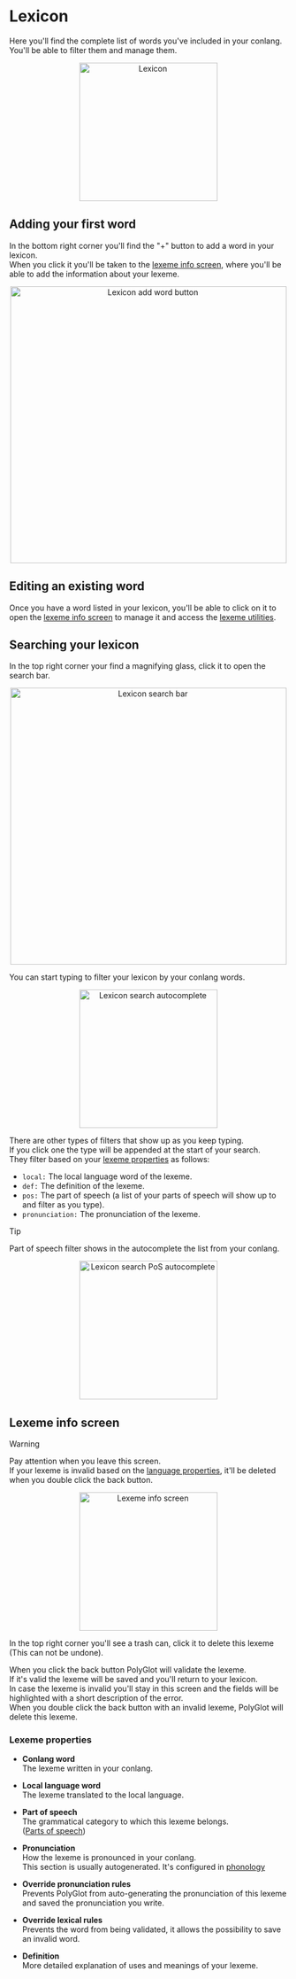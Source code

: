 # Lexicon  

Here you'll find the complete list of words you've included in your conlang.  
You'll be able to filter them and manage them.  

<p align="center">  
	<img src="../../img/lexicon.png" alt="Lexicon" width="250"/>  
</p>  

## Adding your first word  

In the bottom right corner you'll find the "+" button to add a word in your lexicon.  
When you click it you'll be taken to the [lexeme info screen](#lexeme-info-screen), where you'll be able to add the information about your lexeme.  

<p align="center">  
	<img src="../../img/arrow_lexicon_fab.png" alt="Lexicon add word button" width="500"/>  
</p>  

## Editing an existing word  

Once you have a word listed in your lexicon, you'll be able to click on it to open the [lexeme info screen](#lexeme-info-screen) to manage it and access the [lexeme utilities](lexeme-utilities.md).  

## Searching your lexicon  

In the top right corner your find a magnifying glass, click it to open the search bar.  

<p align="center">  
	<img src="../../img/arrow_lexicon_search.png" alt="Lexicon search bar" width="500"/>  
</p>  

You can start typing to filter your lexicon by your conlang words.  

<p align="center">  
	<img src="../../img/lexicon_search.png" alt="Lexicon search autocomplete" width="250"/>  
</p>  

There are other types of filters that show up as you keep typing.  
If you click one the type will be appended at the start of your search.  
They filter based on your [lexeme properties](#lexeme-properties) as follows:  
- `local:` The local language word of the lexeme.  
- `def:` The definition of the lexeme.  
- `pos:` The part of speech (a list of your parts of speech will show up to and filter as you type).  
- `pronunciation:` The pronunciation of the lexeme.  

<div class="admonition note">  
	<p class="admonition-title">Tip</p>  
	<p>Part of speech filter shows in the autocomplete the list from your conlang.</p>  
	<p align="center">  
		<img src="../../img/lexicon_search_pos.png" alt="Lexicon search PoS autocomplete" width="250"/>  
	</p>  
</div>  

## Lexeme info screen  

<div class="admonition warning">  
	<p class="admonition-title">Warning</p>  
	<p>
		Pay attention when you leave this screen.  
		<br>
		If your lexeme is invalid based on the <a href="/android/properties">language properties</a>, 
		it'll be deleted when you double click the back button.  
	</p>  
</div>  

<p align="center">  
	<img src="../../img/lexeme_info.png" alt="Lexeme info screen" width="250"/>  
</p>  

In the top right corner you'll see a trash can, click it to delete this lexeme (This can not be undone).  

When you click the back button PolyGlot will validate the lexeme.  
If it's valid the lexeme will be saved and you'll return to your lexicon.  
In case the lexeme is invalid you'll stay in this screen and the fields will be highlighted with a short description of the error.  
When you double click the back button with an invalid lexeme, PolyGlot will delete this lexeme.  

### Lexeme properties  

- **Conlang word**  
	The lexeme written in your conlang.  

- **Local language word**  
	The lexeme translated to the local language.  

- **Part of speech**  
	The grammatical category to which this lexeme belongs.  
	([Parts of speech](pos.md))  

- **Pronunciation**  
	How the lexeme is pronounced in your conlang.  
	This section is usually autogenerated. It's configured in [phonology](phonology.md)  

- **Override pronunciation rules**  
	Prevents PolyGlot from auto-generating the pronunciation of this lexeme and saved the pronunciation you write.  

- **Override lexical rules**  
	Prevents the word from being validated, it allows the possibility to save an invalid word.  

- **Definition**  
	More detailed explanation of uses and meanings of your lexeme.  